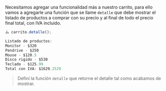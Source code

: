 Necesitamos agregar una funcionalidad más a nuestro carrito, para ello vamos a agregarle una función que se llame `detalle` que debe mostrar el listado de productos a comprar con su precio y al final de todo el precio final total, con IVA incluido.

```js
ム carrito.detalle();

Listado de productos:
Monitor - $320
Pendrive - $250
Mouse - $120.5
Disco rigido - $530
Teclado - $125.99
Total con IVA: $1629.2529
```

> Definí la función `detalle` que retorne el detalle tal como acabamos de mostrar.